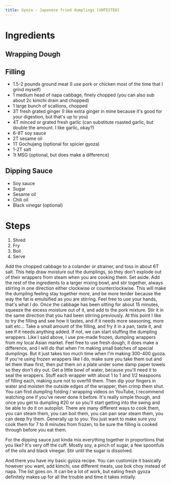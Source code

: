 ```yaml
---
title: Gyoza - Japanese fried dumplings [UNTESTED]
---
```



# Ingredients

## Wrapping Dough

## Filling
 - 1.5-2 pounds ground meat (I use pork or chicken most of the time that I grind myself)
 - 1 medium head of napa cabbage, finely chopped (you can also sub about 2c kimchi drain and chopped)
 - 1 large bunch of scallions, chopped
 - 3T fresh grated ginger (I like extra ginger in mine because it's good for your digestion, but that's up to you)
 - 4T minced or grated fresh garlic (can substitute roasted garlic, but double the amount. I like garlic, okay?)
 - 6-8T soy sauce
 - 2T sesame oil
 - 1T Gochujang (optional for spicier gyoza)
 - 1-2T salt
 - 1t MSG (optional, but does make a difference)

## Dipping Sauce

 - Soy sauce
 - Sugar
 - Sesame oil
 - Chili oil
 - Black vinegar (optional)

# Steps

 1. Shred
 2. Fry
 3. Boil
 4. Serve


Add the chopped cabbage to a colander or strainer, and toss in about 6T salt. This help draw moisture out the dumplings, so they don't explode out of their wrappers from steam when you are cooking them. Set aside.
Add the rest of the ingredients to a larger mixing bowl, and stir together, always stirring in one direction either clockwise or counterclockwise. This will make the dumpling feeling stay together more, and be more tender because the way the fat is emulsified as you are stirring. Feel free to use your hands, that's what I do.
Once the cabbage has been sitting for about 15 minutes, squeeze the excess moisture out of it, and add to the pork mixture. Stir it in the same direction that you had been stirring previously.
At this point I like to try the filling and see how it tastes, and if it needs more seasoning, more salt etc... 
Take a small amount of the filling, and fry it in a pan, taste it, and see if it needs anything added. If not, we can start stuffing the dumpling wrappers.
Like I said above, I use pre-made frozen, dumpling wrappers from my local Asian market. Feel free to use fresh dough, it does make a difference, and I will do that when I'm making small batches of special dumplings. But it just takes too much time when I'm making 300-400 gyoza.
If you're using frozen wrappers like I do, make sure you take them out and let them thaw first, then put them on a plate under some damp paper towels so they don't dry out. Get a little bowl of water, because you'll need it to seal the wrappers. Stuff each wrapper with about 1 to 1 and 1/2 teaspoons of filling each, making sure not to overfill them. Then dip your fingers in water and moisten the outside edges of the wrapper, then crimp them shut. You can find dumpling folding / wrapping videos on YouTube, I recommend watching one if you've never done it before. It's really simple though, and once you get to dumpling #20 or so you'll start getting into the swing and be able to do it on autopilot.
There are many different ways to cook them, you can steam them, you can boil them, you can pan sear steam them, you can deep fry them. Generally up to you. You just want to make sure you cook them for 7 to 8 minutes from frozen, to be sure the filling is cooked through before you eat them.

For the dipping sauce just kinda mix everything together in proportions that you like? It's very off the cuff. Mostly soy, a pinch of sugar, a few spoonfuls of the oils and black vinegar. Stir until the sugar is dissolved.

And there you have my basic gyoza recipe. You can customize it basically however you want, add kimchi, use different meats, use bok choy instead of napa. The list goes on. It can be a lot of work, but eating fresh gyoza definitely makes up for all the trouble and time it takes initially. 
